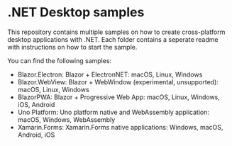 # .NET Desktop samples

This repository contains multiple samples on how to create cross-platform desktop applications with .NET. Each folder contains a seperate readme with instructions on how to start the sample.

You can find the following samples:
* Blazor.Electron: Blazor + ElectronNET: macOS, Linux, Windows
* Blazor.WebView: Blazor + WebWindow (experimental, unsupported): macOS, Linux, Windows
* BlazorPWA: Blazor + Progressive Web App: macOS, Linux, Windows, iOS, Android
* Uno Platform: Uno platform native and WebAssembly application: macOS, Windows, WebAssembly
* Xamarin.Forms: Xamarin.Forms native applications: Windows, macOS, Android, iOS